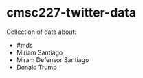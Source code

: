 # cmsc227-twitter-data

Collection of data about:

* #mds
* Miriam Santiago
* Miram Defensor Santiago
* Donald Trump


